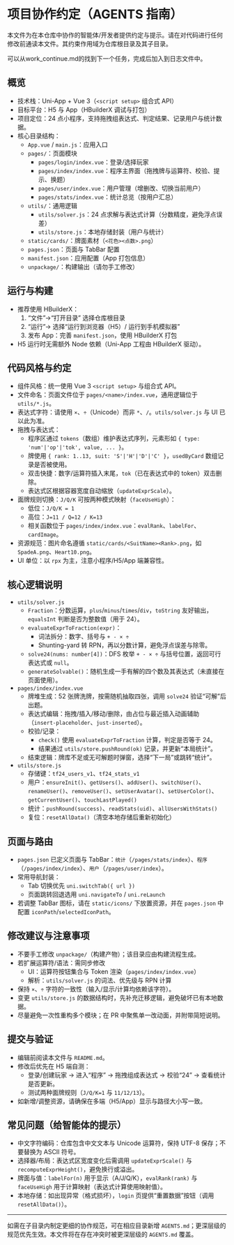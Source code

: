 # 项目协作约定（AGENTS 指南）

本文件为在本仓库中协作的智能体/开发者提供约定与提示。请在对代码进行任何修改前通读本文件。其约束作用域为仓库根目录及其子目录。

可以从work_continue.md的找到下一个任务，完成后加入到日志文件中。

## 概览

- 技术栈：Uni-App + Vue 3（`<script setup>` 组合式 API）
- 目标平台：H5 与 App（HBuilderX 调试与打包）
- 项目定位：24 点小程序，支持拖拽组表达式、判定结果、记录用户与统计数据。
- 核心目录结构：
  - `App.vue` / `main.js`：应用入口
  - `pages/`：页面模块
    - `pages/login/index.vue`：登录/选择玩家
    - `pages/index/index.vue`：程序主界面（拖拽牌与运算符、校验、提示、换题）
    - `pages/user/index.vue`：用户管理（增删改、切换当前用户）
    - `pages/stats/index.vue`：统计总览（按用户汇总）
  - `utils/`：通用逻辑
    - `utils/solver.js`：24 点求解与表达式计算（分数精度，避免浮点误差）
    - `utils/store.js`：本地存储封装（用户与统计）
  - `static/cards/`：牌面素材（`<花色><点数>.png`）
  - `pages.json`：页面与 TabBar 配置
  - `manifest.json`：应用配置（App 打包信息）
  - `unpackage/`：构建输出（请勿手工修改）

## 运行与构建

- 推荐使用 HBuilderX：
  1) “文件”→“打开目录” 选择仓库根目录
  2) “运行”→ 选择“运行到浏览器（H5）/ 运行到手机模拟器”
  3) 发布 App：完善 `manifest.json`，使用 HBuilderX 打包
- H5 运行时无需额外 Node 依赖（Uni-App 工程由 HBuilderX 驱动）。

## 代码风格与约定

- 组件风格：统一使用 Vue 3 `<script setup>` 与组合式 API。
- 文件命名：页面文件位于 `pages/<name>/index.vue`，通用逻辑位于 `utils/*.js`。
- 表达式字符：请使用 `×`、`÷`（Unicode）而非 `*`、`/`。`utils/solver.js` 与 UI 已以此为准。
- 拖拽与表达式：
  - 程序区通过 `tokens`（数组）维护表达式序列，元素形如 `{ type: 'num'|'op'|'tok', value, ... }`。
  - 牌使用 `{ rank: 1..13, suit: 'S'|'H'|'D'|'C' }`，`usedByCard` 数组记录是否被使用。
  - 双击快捷：数字/运算符插入末尾，`tok`（已在表达式中的 token）双击删除。
  - 表达式区根据容器宽度自动缩放（`updateExprScale`）。
- 面牌规则切换：`J/Q/K` 可按两种模式映射（`faceUseHigh`）：
  - 低位：`J/Q/K = 1`
  - 高位：`J=11 / Q=12 / K=13`
  - 相关函数位于 `pages/index/index.vue`：`evalRank`、`labelFor`、`cardImage`。
- 资源规范：图片命名遵循 `static/cards/<SuitName><Rank>.png`，如 `SpadeA.png`、`Heart10.png`。
- UI 单位：以 `rpx` 为主，注意小程序/H5/App 端兼容性。

## 核心逻辑说明

- `utils/solver.js`
  - `Fraction`：分数运算，`plus`/`minus`/`times`/`div`，`toString` 友好输出，`equalsInt` 判断是否为整数值（用于 24）。
  - `evaluateExprToFraction(expr)`：
    - 词法拆分：数字、括号与 `+ - × ÷`
    - Shunting-yard 转 RPN，再以分数计算，避免浮点误差与除零。
  - `solve24(nums: number[4])`：DFS 枚举 `+ - × ÷` 与括号位置，返回可行表达式或 `null`。
  - `generateSolvable()`：随机生成一手有解的四个数及其表达式（未直接在页面使用）。
- `pages/index/index.vue`
  - 牌堆生成：52 张牌洗牌，按需随机抽取四张，调用 `solve24` 验证“可解”后出题。
  - 表达式编辑：拖拽/插入/移动/删除，由占位与最近插入动画辅助（`insert-placeholder`、`just-inserted`）。
  - 校验/记录：
    - `check()` 使用 `evaluateExprToFraction` 计算，判定是否等于 24。
    - 结果通过 `utils/store.pushRound(ok)` 记录，并更新“本局统计”。
  - 结束逻辑：牌库不足或无可解题时弹窗，选择“下一局”或跳转“统计”。
- `utils/store.js`
  - 存储键：`tf24_users_v1`、`tf24_stats_v1`
  - 用户：`ensureInit()`、`getUsers()`、`addUser()`、`switchUser()`、`renameUser()`、`removeUser()`、`setUserAvatar()`、`setUserColor()`、`getCurrentUser()`、`touchLastPlayed()`
  - 统计：`pushRound(success)`、`readStats(uid)`、`allUsersWithStats()`
  - 复位：`resetAllData()`（清空本地存储后重新初始化）

## 页面与路由

- `pages.json` 已定义页面与 TabBar：`统计`（`/pages/stats/index`）、`程序`（`/pages/index/index`）、`用户`（`/pages/user/index`）。
- 常用导航封装：
  - Tab 切换优先 `uni.switchTab({ url })`
  - 页面跳转回退选用 `uni.navigateTo` / `uni.reLaunch`
- 若调整 TabBar 图标，请在 `static/icons/` 下放置资源，并在 `pages.json` 中配置 `iconPath`/`selectedIconPath`。

## 修改建议与注意事项

- 不要手工修改 `unpackage/`（构建产物）；该目录应由构建流程生成。
- 若扩展运算符/语法：需同步修改
  - UI：运算符按钮集合与 Token 渲染（`pages/index/index.vue`）
  - 解析：`utils/solver.js` 的词法、优先级与 RPN 计算
- 保持 `×`、`÷` 字符的一致性（输入/显示/计算均依赖该字符）。
- 变更 `utils/store.js` 的数据结构时，先补充迁移逻辑，避免破坏已有本地数据。
- 尽量避免一次性重构多个模块；在 PR 中聚焦单一改动面，并附带简短说明。

## 提交与验证

- 编辑前阅读本文件与 `README.md`。
- 修改后优先在 H5 端自测：
  - 登录/创建玩家 → 进入“程序” → 拖拽组成表达式 → 校验“24” → 查看统计是否更新。
  - 测试两种面牌规则（`J/Q/K=1` 与 `11/12/13`）。
- 如新增/调整资源，请确保在多端（H5/App）显示与路径大小写一致。

## 常见问题（给智能体的提示）

- 中文字符编码：仓库包含中文文本与 Unicode 运算符，保持 UTF-8 保存；不要替换为 ASCII 符号。
- 选择器/布局：表达式区宽度变化后需调用 `updateExprScale()` 与 `recomputeExprHeight()`，避免换行或溢出。
- 牌面与值：`labelFor(n)` 用于显示（A/J/Q/K），`evalRank(rank)` 与 `faceUseHigh` 用于计算映射（表达式计算使用映射值）。
- 本地存储：如出现异常（格式损坏），`login` 页提供“重置数据”按钮（调用 `resetAllData()`）。

---

如需在子目录内制定更细的协作规范，可在相应目录新增 `AGENTS.md`；更深层级的规范优先生效。本文件将在存在冲突时被更深层级的 `AGENTS.md` 覆盖。

